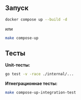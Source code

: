 ## Запуск

```sh
docker compose up --build -d
```

или

```sh
make compose-up
```

## Тесты

**Unit-тесты:**

```sh
go test -v -race ./internal/...
```

**Итнеграционнае тесты:**

```sh
make compose-up-integration-test
```
